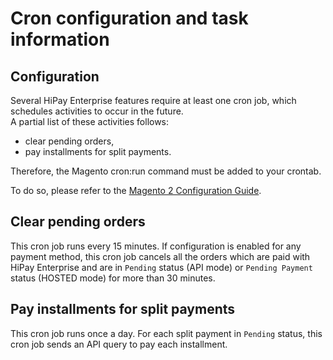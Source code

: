 # Cron configuration and task information

## Configuration

Several HiPay Enterprise features require at least one cron job, which schedules activities to occur in the future.  
A partial list of these activities follows:
- clear pending orders,
- pay installments for split payments.

Therefore, the Magento cron:run command must be added to your crontab.

To do so, please refer to the [Magento 2 Configuration Guide](http://devdocs.magento.com/guides/v2.0/config-guide/cli/config-cli-subcommands-cron.html).

## Clear pending orders

This cron job runs every 15 minutes.
If configuration is enabled for any payment method, this cron job cancels all the orders which are paid with HiPay Enterprise and are in `Pending` status (API mode) or `Pending Payment` status (HOSTED mode) for more than 30 minutes.

## Pay installments for split payments

This cron job runs once a day.
For each split payment in `Pending` status, this cron job sends an API query to pay each installment.
